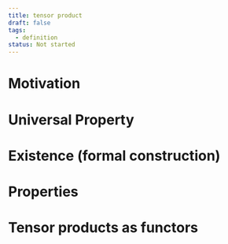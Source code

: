 ```yaml
---
title: tensor product
draft: false
tags:
  - definition
status: Not started
---
```

# Motivation

# Universal Property

# Existence (formal construction)

# Properties

# Tensor products as functors


